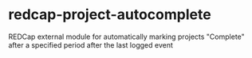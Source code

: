 # redcap-project-autocomplete
REDCap external module for automatically marking projects "Complete" after a specified period after the last logged event
